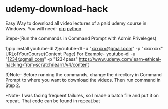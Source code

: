 # udemy-download-hack
Easy Way to download all video lectures of a paid udemy course in Windows.
You will need-
<a href="https://pypi.python.org/pypi/pip">pip</a>
<a href="https://www.python.org/downloads/">python</a>

Steps-(Run the commands in Command Prompt with Admin Priveleges)

1)pip install youtube-dl
2)youtube-dl -u "xxxxxx@gmail.com" -p "xxxxxxx" URLofYourCourse(Content Page)
 For Example- 
 youtube-dl -u "1234@gmail.com" -p "1234pass" https://www.udemy.com/learn-ethical-hacking-from-scratch/learn/v4/content
 
3)Note- Before running the commands, change the directory in Command Prompt to where you want to download the videos. Then run command in Step 2.

*Note- I was facing frequent failures, so I made a batch file and put it on repeat. 
That code can be found in repeat.bat
